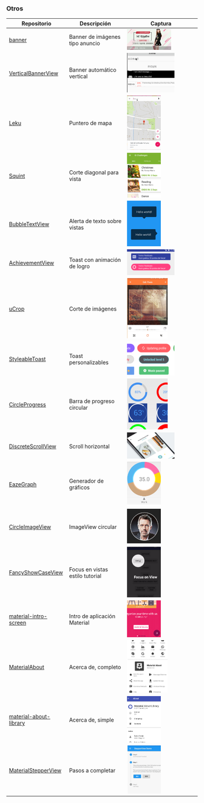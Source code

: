 ### Otros
Repositorio | Descripción | Captura
-|-|-
[banner](https://github.com/youth5201314/banner) | Banner de imágenes tipo anuncio | <img src="images/banner.png" width=65%>
[VerticalBannerView](https://github.com/guojunustb/VerticalBannerView) | Banner automático vertical | <img src="images/VerticalBannerView.png" width=70%>
[Leku](https://github.com/SchibstedSpain/Leku) | Puntero de mapa | <img src="images/Leku.png" width=50%>
[Squint](https://github.com/IntruderShanky/Squint) | Corte diagonal para vista | <img src="images/Squint.png" width=50%>
[BubbleTextView](https://github.com/dupengtao/BubbleTextView) | Alerta de texto sobre vistas | <img src="images/BubbleTextView.png" width=50%>
[AchievementView](https://github.com/RafaelBarbosatec/AchievementView) | Toast con animación de logro | <img src="images/AchievementView.png" width=70%>
[uCrop](https://github.com/Yalantis/uCrop) | Corte de imágenes | <img src="images/uCrop.png" width=60%>
[StyleableToast](https://github.com/Muddz/StyleableToast) | Toast personalizables | <img src="images/StyleableToast.png" width=70%>
[CircleProgress](https://github.com/lzyzsd/CircleProgress) | Barra de progreso circular | <img src="images/CircleProgress.png" width=60%>
[DiscreteScrollView](https://github.com/yarolegovich/DiscreteScrollView) | Scroll horizontal | <img src="images/DiscreteScrollView.png" width=70%>
[EazeGraph](https://github.com/blackfizz/EazeGraph) | Generador de gráficos | <img src="images/EazeGraph.png" width=50%>
[CircleImageView](https://github.com/hdodenhof/CircleImageView) | ImageView circular | <img src="images/CircleImageView.png" width=50%>
[FancyShowCaseView](https://github.com/faruktoptas/FancyShowCaseView) | Focus en vistas estilo tutorial | <img src="images/FancyShowCaseView.png" width=50%>
[material-intro-screen](https://github.com/TangoAgency/material-intro-screen) | Intro de aplicación Material | <img src="images/material-intro-screen.png" width=50%>
[MaterialAbout](https://github.com/jrvansuita/MaterialAbout) | Acerca de, completo | <img src="images/MaterialAbout.png" width=60%>
[material-about-library](https://github.com/daniel-stoneuk/material-about-library) | Acerca de, simple | <img src="images/material-about-library.png" width=50%>
[MaterialStepperView](https://github.com/fython/MaterialStepperView) | Pasos a completar | <img src="images/MaterialStepperView.png" width=50%>
